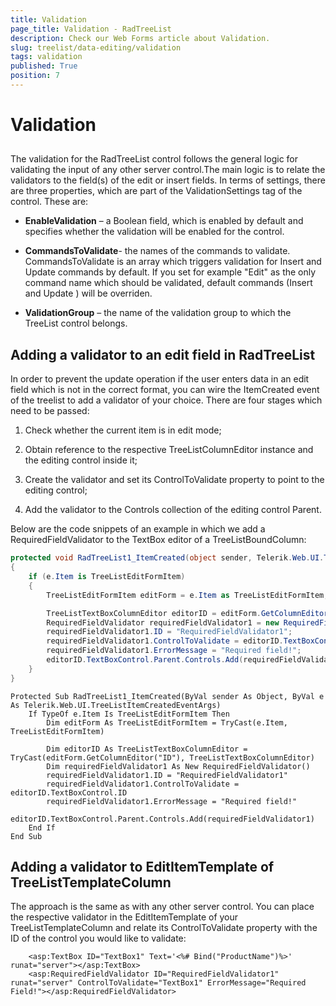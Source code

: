 ```yaml
---
title: Validation
page_title: Validation - RadTreeList
description: Check our Web Forms article about Validation.
slug: treelist/data-editing/validation
tags: validation
published: True
position: 7
---
```


# Validation



## 

The validation for the RadTreeList control follows the general logic for validating the input of any other server control.The main logic is to relate the validators to the field(s) of the edit or insert fields. In terms of settings, there are three properties, which are part of the ValidationSettings tag of the control. These are:

* **EnableValidation** – a Boolean field, which is enabled by default and specifies whether the validation will be enabled for the control.

* **CommandsToValidate**- the names of the commands to validate. CommandsToValidate is an array which triggers validation for Insert and Update commands by default. If you set for example "Edit" as the only command name which should be validated, default commands (Insert and Update ) will be overriden.

* **ValidationGroup** – the name of the validation group to which the TreeList control belongs.

## Adding a validator to an edit field in RadTreeList

In order to prevent the update operation if the user enters data in an edit field which is not in the correct format, you can wire the ItemCreated event of the treelist to add a validator of your choice. There are four stages which need to be passed:

1. Check whether the current item is in edit mode;

1. Obtain reference to the respective TreeListColumnEditor instance and the editing control inside it;

1. Create the validator and set its ControlToValidate property to point to the editing control;

1. Add the validator to the Controls collection of the editing control Parent.

Below are the code snippets of an example in which we add a RequiredFieldValidator to the TextBox editor of a TreeListBoundColumn:



````C#
protected void RadTreeList1_ItemCreated(object sender, Telerik.Web.UI.TreeListItemCreatedEventArgs e)
{
	if (e.Item is TreeListEditFormItem)
	{
		TreeListEditFormItem editForm = e.Item as TreeListEditFormItem;

		TreeListTextBoxColumnEditor editorID = editForm.GetColumnEditor("ID") as TreeListTextBoxColumnEditor;
		RequiredFieldValidator requiredFieldValidator1 = new RequiredFieldValidator();
		requiredFieldValidator1.ID = "RequiredFieldValidator1";
		requiredFieldValidator1.ControlToValidate = editorID.TextBoxControl.ID;
		requiredFieldValidator1.ErrorMessage = "Required field!";
		editorID.TextBoxControl.Parent.Controls.Add(requiredFieldValidator1);
	}
}
````
````VB.NET
Protected Sub RadTreeList1_ItemCreated(ByVal sender As Object, ByVal e As Telerik.Web.UI.TreeListItemCreatedEventArgs)
	If TypeOf e.Item Is TreeListEditFormItem Then
		Dim editForm As TreeListEditFormItem = TryCast(e.Item, TreeListEditFormItem)

		Dim editorID As TreeListTextBoxColumnEditor = TryCast(editForm.GetColumnEditor("ID"), TreeListTextBoxColumnEditor)
		Dim requiredFieldValidator1 As New RequiredFieldValidator()
		requiredFieldValidator1.ID = "RequiredFieldValidator1"
		requiredFieldValidator1.ControlToValidate = editorID.TextBoxControl.ID
		requiredFieldValidator1.ErrorMessage = "Required field!"
		editorID.TextBoxControl.Parent.Controls.Add(requiredFieldValidator1)
	End If
End Sub
````


## Adding a validator to EditItemTemplate of TreeListTemplateColumn

The approach is the same as with any other server control. You can place the respective validator in the EditItemTemplate of your TreeListTemplateColumn and relate its ControlToValidate property with the ID of the control you would like to validate:

````ASPNET
	<asp:TextBox ID="TextBox1" Text='<%# Bind("ProductName")%>' runat="server"></asp:TextBox>
	<asp:RequiredFieldValidator ID="RequiredFieldValidator1" runat="server" ControlToValidate="TextBox1" ErrorMessage="Required Field!"></asp:RequiredFieldValidator>                    
````


